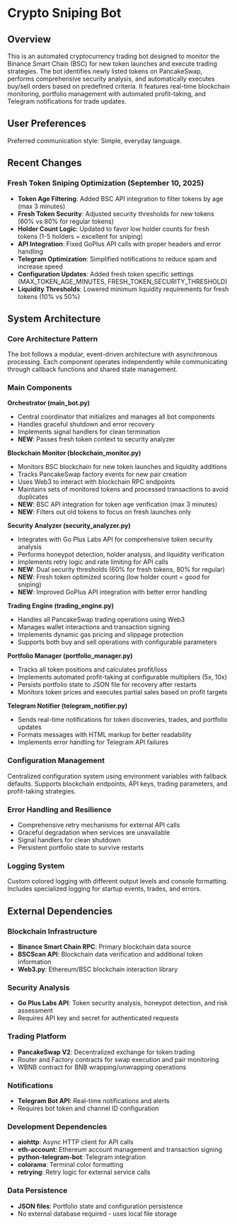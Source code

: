 # Crypto Sniping Bot

## Overview

This is an automated cryptocurrency trading bot designed to monitor the Binance Smart Chain (BSC) for new token launches and execute trading strategies. The bot identifies newly listed tokens on PancakeSwap, performs comprehensive security analysis, and automatically executes buy/sell orders based on predefined criteria. It features real-time blockchain monitoring, portfolio management with automated profit-taking, and Telegram notifications for trade updates.

## User Preferences

Preferred communication style: Simple, everyday language.

## Recent Changes

### Fresh Token Sniping Optimization (September 10, 2025)
- **Token Age Filtering**: Added BSC API integration to filter tokens by age (max 3 minutes)
- **Fresh Token Security**: Adjusted security thresholds for new tokens (60% vs 80% for regular tokens)
- **Holder Count Logic**: Updated to favor low holder counts for fresh tokens (1-5 holders = excellent for sniping)
- **API Integration**: Fixed GoPlus API calls with proper headers and error handling
- **Telegram Optimization**: Simplified notifications to reduce spam and increase speed
- **Configuration Updates**: Added fresh token specific settings (MAX_TOKEN_AGE_MINUTES, FRESH_TOKEN_SECURITY_THRESHOLD)
- **Liquidity Thresholds**: Lowered minimum liquidity requirements for fresh tokens (10% vs 50%)

## System Architecture

### Core Architecture Pattern
The bot follows a modular, event-driven architecture with asynchronous processing. Each component operates independently while communicating through callback functions and shared state management.

### Main Components

**Orchestrator (main_bot.py)**
- Central coordinator that initializes and manages all bot components
- Handles graceful shutdown and error recovery
- Implements signal handlers for clean termination
- **NEW**: Passes fresh token context to security analyzer

**Blockchain Monitor (blockchain_monitor.py)**
- Monitors BSC blockchain for new token launches and liquidity additions
- Tracks PancakeSwap factory events for new pair creation
- Uses Web3 to interact with blockchain RPC endpoints
- Maintains sets of monitored tokens and processed transactions to avoid duplicates
- **NEW**: BSC API integration for token age verification (max 3 minutes)
- **NEW**: Filters out old tokens to focus on fresh launches only

**Security Analyzer (security_analyzer.py)**
- Integrates with Go Plus Labs API for comprehensive token security analysis
- Performs honeypot detection, holder analysis, and liquidity verification
- Implements retry logic and rate limiting for API calls
- **NEW**: Dual security thresholds (60% for fresh tokens, 80% for regular)
- **NEW**: Fresh token optimized scoring (low holder count = good for sniping)
- **NEW**: Improved GoPlus API integration with better error handling

**Trading Engine (trading_engine.py)**
- Handles all PancakeSwap trading operations using Web3
- Manages wallet interactions and transaction signing
- Implements dynamic gas pricing and slippage protection
- Supports both buy and sell operations with configurable parameters

**Portfolio Manager (portfolio_manager.py)**
- Tracks all token positions and calculates profit/loss
- Implements automated profit-taking at configurable multipliers (5x, 10x)
- Persists portfolio state to JSON file for recovery after restarts
- Monitors token prices and executes partial sales based on profit targets

**Telegram Notifier (telegram_notifier.py)**
- Sends real-time notifications for token discoveries, trades, and portfolio updates
- Formats messages with HTML markup for better readability
- Implements error handling for Telegram API failures

### Configuration Management
Centralized configuration system using environment variables with fallback defaults. Supports blockchain endpoints, API keys, trading parameters, and profit-taking strategies.

### Error Handling and Resilience
- Comprehensive retry mechanisms for external API calls
- Graceful degradation when services are unavailable
- Signal handlers for clean shutdown
- Persistent portfolio state to survive restarts

### Logging System
Custom colored logging with different output levels and console formatting. Includes specialized logging for startup events, trades, and errors.

## External Dependencies

### Blockchain Infrastructure
- **Binance Smart Chain RPC**: Primary blockchain data source
- **BSCScan API**: Blockchain data verification and additional token information
- **Web3.py**: Ethereum/BSC blockchain interaction library

### Security Analysis
- **Go Plus Labs API**: Token security analysis, honeypot detection, and risk assessment
- Requires API key and secret for authenticated requests

### Trading Platform
- **PancakeSwap V2**: Decentralized exchange for token trading
- Router and Factory contracts for swap execution and pair monitoring
- WBNB contract for BNB wrapping/unwrapping operations

### Notifications
- **Telegram Bot API**: Real-time notifications and alerts
- Requires bot token and channel ID configuration

### Development Dependencies
- **aiohttp**: Async HTTP client for API calls
- **eth-account**: Ethereum account management and transaction signing
- **python-telegram-bot**: Telegram integration
- **colorama**: Terminal color formatting
- **retrying**: Retry logic for external service calls

### Data Persistence
- **JSON files**: Portfolio state and configuration persistence
- No external database required - uses local file storage